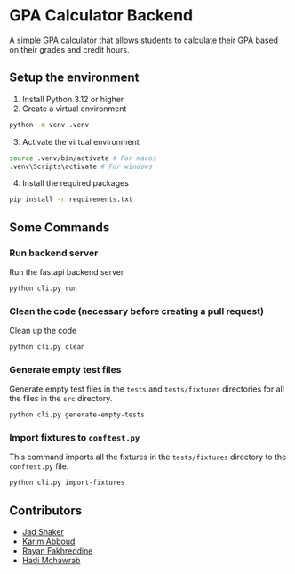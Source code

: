 # GPA Calculator Backend

A simple GPA calculator that allows students to calculate their GPA based on their grades and credit hours.

## Setup the environment

1. Install Python 3.12 or higher
2. Create a virtual environment

```bash
python -m venv .venv
```

3. Activate the virtual environment

```bash
source .venv/bin/activate # For macos
.venv\Scripts\activate # For windows
```

4. Install the required packages

```bash
pip install -r requirements.txt
```

## Some Commands

### Run backend server

Run the fastapi backend server
```bash
python cli.py run
```

### Clean the code (necessary before creating a pull request)

Clean up the code
```bash
python cli.py clean
```

### Generate empty test files

Generate empty test files in the `tests` and `tests/fixtures` directories for all the files in the `src` directory.

```bash
python cli.py generate-empty-tests
```

### Import fixtures to `conftest.py`

This command imports all the fixtures in the `tests/fixtures` directory to the `conftest.py` file.

```bash
python cli.py import-fixtures
```

## Contributors

- [Jad Shaker](https://github.com/jadshaker)
- [Karim Abboud](https://github.com/Kaa75)
- [Rayan Fakhreddine](https://github.com/Rayan28461)
- [Hadi Mchawrab](https://github.com/HadiMchawrab)
